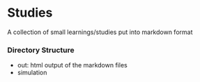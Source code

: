 # Studies
A collection of small learnings/studies put into markdown format

### Directory Structure
- out: html output of the markdown files
- simulation
